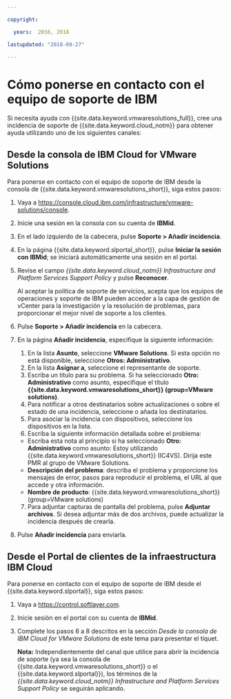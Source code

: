 ```yaml
---

copyright:

  years:  2016, 2018

lastupdated: "2018-09-27"

---
```


# Cómo ponerse en contacto con el equipo de soporte de IBM

Si necesita ayuda con {{site.data.keyword.vmwaresolutions_full}}, cree una incidencia de soporte de {{site.data.keyword.cloud_notm}} para obtener ayuda utilizando uno de los siguientes canales:

## Desde la consola de IBM Cloud for VMware Solutions

Para ponerse en contacto con el equipo de soporte de IBM desde la consola de {{site.data.keyword.vmwaresolutions_short}}, siga estos pasos:

1. Vaya a
   https://console.cloud.ibm.com/infrastructure/vmware-solutions/console.
2. Inicie una sesión en la consola con su cuenta de **IBMid**.
3. En el lado izquierdo de la cabecera, pulse **Soporte > Añadir incidencia**.
4. En la página {{site.data.keyword.slportal_short}}, pulse **Iniciar la sesión con IBMid**; se iniciará automáticamente una sesión en el portal.
5. Revise el campo _{{site.data.keyword.cloud_notm}} Infrastructure and Platform Services Support Policy_ y pulse **Reconocer**.

   Al aceptar la política de soporte de servicios, acepta que los equipos de operaciones y soporte de IBM pueden acceder a la capa de gestión de vCenter para la investigación y la resolución de problemas, para proporcionar el mejor nivel de soporte a los clientes.

6. Pulse **Soporte > Añadir incidencia** en la cabecera.
7. En la página **Añadir incidencia**, especifique la siguiente información:
   1. En la lista **Asunto**, seleccione **VMware Solutions**. Si esta opción no está disponible, seleccione **Otros: Administrativo**.   
   2. En la lista **Asignar a**, seleccione el representante de soporte.  
   3. Escriba un título para su problema. Si ha seleccionado **Otro: Administrativo** como asunto, especifique el título **{{site.data.keyword.vmwaresolutions_short}} (group=VMware solutions)**.  
   4. Para notificar a otros destinatarios sobre actualizaciones o sobre el estado de una incidencia, seleccione o añada los destinatarios.
   5. Para asociar la incidencia con dispositivos, seleccione los dispositivos en la lista.  
   6. Escriba la siguiente información detallada sobre el problema:      
     * Escriba esta nota al principio si ha seleccionado **Otro: Administrativo** como asunto: Estoy utilizando {{site.data.keyword.vmwaresolutions_short}} (IC4VS). Dirija este PMR al grupo de VMware Solutions.   
     * **Descripción del problema**: describa el problema y proporcione los mensajes de error, pasos para reproducir el problema, el URL al que accede y otra información.    
     * **Nombre de producto**: {{site.data.keyword.vmwaresolutions_short}} (group=VMware solutions)    
   7. Para adjuntar capturas de pantalla del problema, pulse **Adjuntar archivos**. Si desea adjuntar más de dos archivos, puede actualizar la incidencia después de crearla.  
8. Pulse **Añadir incidencia** para enviarla.

## Desde el Portal de clientes de la infraestructura IBM Cloud

Para ponerse en contacto con el equipo de soporte de IBM desde el {{site.data.keyword.slportal}}, siga estos pasos:

1. Vaya a https://control.softlayer.com.
2. Inicie sesión en el portal con su cuenta de **IBMid**.
3. Complete los pasos 6 a 8 descritos en la sección _Desde la consola de IBM Cloud for VMware Solutions_ de este tema para presentar el tíquet.

    **Nota:** Independientemente del canal que utilice para abrir la incidencia de soporte (ya sea la consola de {{site.data.keyword.vmwaresolutions_short}} o el {{site.data.keyword.slportal}}), los términos de la _{{site.data.keyword.cloud_notm}} Infrastructure and Platform Services Support Policy_ se seguirán aplicando.
